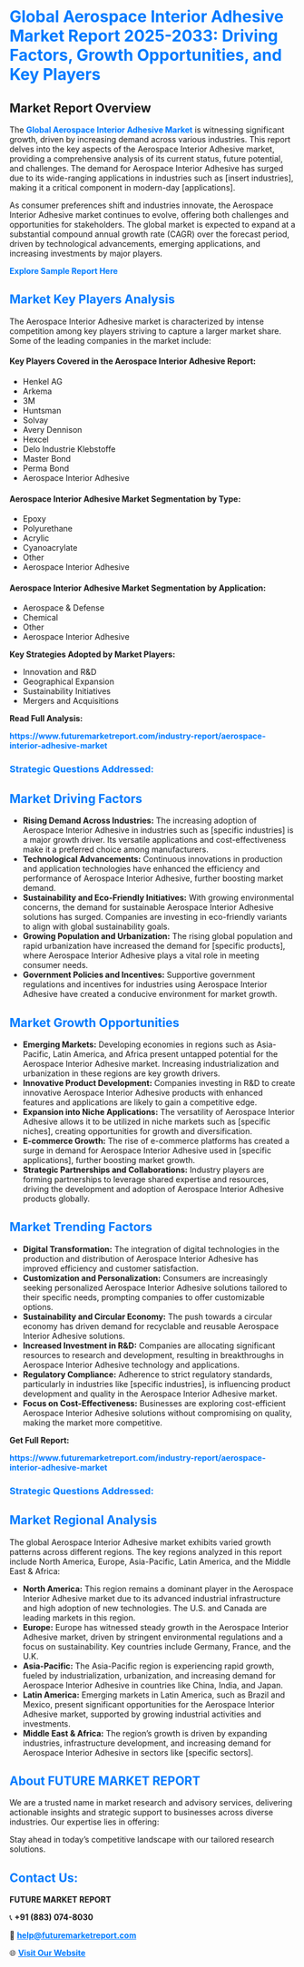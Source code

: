 <h1 style="color: #007BFF;">Global Aerospace Interior Adhesive Market Report 2025-2033: Driving Factors, Growth Opportunities, and Key Players</h1>

<section id="overview">
<h2>Market Report Overview</h2>
<p>The <a href="https://www.futuremarketreport.com/industry-report/aerospace-interior-adhesive-market" style="color: #007BFF; text-decoration: none;"><strong>Global Aerospace Interior Adhesive Market</strong></a> is witnessing significant growth, driven by increasing demand across various industries. This report delves into the key aspects of the Aerospace Interior Adhesive market, providing a comprehensive analysis of its current status, future potential, and challenges. The demand for Aerospace Interior Adhesive has surged due to its wide-ranging applications in industries such as [insert industries], making it a critical component in modern-day [applications].</p>
<p>As consumer preferences shift and industries innovate, the Aerospace Interior Adhesive market continues to evolve, offering both challenges and opportunities for stakeholders. The global market is expected to expand at a substantial compound annual growth rate (CAGR) over the forecast period, driven by technological advancements, emerging applications, and increasing investments by major players.</p>
</section>

<section id="overview">
<p><a href="https://www.futuremarketreport.com/request-sample/reportId=100359" style="color: #007BFF; text-decoration: none;"><strong>Explore Sample Report Here</strong></a></p>
</section>

<section id="key-players">
<h2 style="color: #007BFF;">Market Key Players Analysis</h2>
<p>The Aerospace Interior Adhesive market is characterized by intense competition among key players striving to capture a larger market share. Some of the leading companies in the market include:</p>
<h4>Key Players Covered in the Aerospace Interior Adhesive Report:</h4>
<ul><li>Henkel AG</li><li>Arkema</li><li>3M</li><li>Huntsman</li><li>Solvay</li><li>Avery Dennison</li><li>Hexcel</li><li>Delo Industrie Klebstoffe</li><li>Master Bond</li><li>Perma Bond</li><li>Aerospace Interior Adhesive</li></ul>
<h4>Aerospace Interior Adhesive Market Segmentation by Type:</h4>
<ul><li>Epoxy</li><li>Polyurethane</li><li>Acrylic</li><li>Cyanoacrylate</li><li>Other</li><li>Aerospace Interior Adhesive</li></ul>

<h4>Aerospace Interior Adhesive Market Segmentation by Application:</h4>
<ul><li>Aerospace &amp; Defense</li><li>Chemical</li><li>Other</li><li>Aerospace Interior Adhesive</li></ul>
<p><strong>Key Strategies Adopted by Market Players:</strong></p>
<ul>
<li>Innovation and R&D</li>
<li>Geographical Expansion</li>
<li>Sustainability Initiatives</li>
<li>Mergers and Acquisitions</li>
</ul>
</section>

<section>
<p><strong>Read Full Analysis: </strong></p><a href="https://www.futuremarketreport.com/industry-report/aerospace-interior-adhesive-market" style="color: #007BFF; text-decoration: none;"><strong>https://www.futuremarketreport.com/industry-report/aerospace-interior-adhesive-market</strong></a>
<h3 style="color: #007BFF;">Strategic Questions Addressed:</h3>
</section>

<section id="driving-factors">
<h2 style="color: #007BFF;">Market Driving Factors</h2>
<ul>
<li><strong>Rising Demand Across Industries:</strong> The increasing adoption of Aerospace Interior Adhesive in industries such as [specific industries] is a major growth driver. Its versatile applications and cost-effectiveness make it a preferred choice among manufacturers.</li>
<li><strong>Technological Advancements:</strong> Continuous innovations in production and application technologies have enhanced the efficiency and performance of Aerospace Interior Adhesive, further boosting market demand.</li>
<li><strong>Sustainability and Eco-Friendly Initiatives:</strong> With growing environmental concerns, the demand for sustainable Aerospace Interior Adhesive solutions has surged. Companies are investing in eco-friendly variants to align with global sustainability goals.</li>
<li><strong>Growing Population and Urbanization:</strong> The rising global population and rapid urbanization have increased the demand for [specific products], where Aerospace Interior Adhesive plays a vital role in meeting consumer needs.</li>
<li><strong>Government Policies and Incentives:</strong> Supportive government regulations and incentives for industries using Aerospace Interior Adhesive have created a conducive environment for market growth.</li>
</ul>
</section>

<section id="growth-opportunities">
<h2 style="color: #007BFF;">Market Growth Opportunities</h2>
<ul>
<li><strong>Emerging Markets:</strong> Developing economies in regions such as Asia-Pacific, Latin America, and Africa present untapped potential for the Aerospace Interior Adhesive market. Increasing industrialization and urbanization in these regions are key growth drivers.</li>
<li><strong>Innovative Product Development:</strong> Companies investing in R&D to create innovative Aerospace Interior Adhesive products with enhanced features and applications are likely to gain a competitive edge.</li>
<li><strong>Expansion into Niche Applications:</strong> The versatility of Aerospace Interior Adhesive allows it to be utilized in niche markets such as [specific niches], creating opportunities for growth and diversification.</li>
<li><strong>E-commerce Growth:</strong> The rise of e-commerce platforms has created a surge in demand for Aerospace Interior Adhesive used in [specific applications], further boosting market growth.</li>
<li><strong>Strategic Partnerships and Collaborations:</strong> Industry players are forming partnerships to leverage shared expertise and resources, driving the development and adoption of Aerospace Interior Adhesive products globally.</li>
</ul>
</section>

<section id="trending-factors">
<h2 style="color: #007BFF;">Market Trending Factors</h2>
<ul>
<li><strong>Digital Transformation:</strong> The integration of digital technologies in the production and distribution of Aerospace Interior Adhesive has improved efficiency and customer satisfaction.</li>
<li><strong>Customization and Personalization:</strong> Consumers are increasingly seeking personalized Aerospace Interior Adhesive solutions tailored to their specific needs, prompting companies to offer customizable options.</li>
<li><strong>Sustainability and Circular Economy:</strong> The push towards a circular economy has driven demand for recyclable and reusable Aerospace Interior Adhesive solutions.</li>
<li><strong>Increased Investment in R&D:</strong> Companies are allocating significant resources to research and development, resulting in breakthroughs in Aerospace Interior Adhesive technology and applications.</li>
<li><strong>Regulatory Compliance:</strong> Adherence to strict regulatory standards, particularly in industries like [specific industries], is influencing product development and quality in the Aerospace Interior Adhesive market.</li>
<li><strong>Focus on Cost-Effectiveness:</strong> Businesses are exploring cost-efficient Aerospace Interior Adhesive solutions without compromising on quality, making the market more competitive.</li>
</ul>
</section>

<section>
<p><strong>Get Full Report: </strong></p><a href="https://www.futuremarketreport.com/industry-report/aerospace-interior-adhesive-market" style="color: #007BFF; text-decoration: none;"><strong>https://www.futuremarketreport.com/industry-report/aerospace-interior-adhesive-market</strong></a>
<h3 style="color: #007BFF;">Strategic Questions Addressed:</h3>
</section>


<section id="regional-analysis">
<h2 style="color: #007BFF;">Market Regional Analysis</h2>
<p>The global Aerospace Interior Adhesive market exhibits varied growth patterns across different regions. The key regions analyzed in this report include North America, Europe, Asia-Pacific, Latin America, and the Middle East & Africa:</p>
<ul>
<li><strong>North America:</strong> This region remains a dominant player in the Aerospace Interior Adhesive market due to its advanced industrial infrastructure and high adoption of new technologies. The U.S. and Canada are leading markets in this region.</li>
<li><strong>Europe:</strong> Europe has witnessed steady growth in the Aerospace Interior Adhesive market, driven by stringent environmental regulations and a focus on sustainability. Key countries include Germany, France, and the U.K.</li>
<li><strong>Asia-Pacific:</strong> The Asia-Pacific region is experiencing rapid growth, fueled by industrialization, urbanization, and increasing demand for Aerospace Interior Adhesive in countries like China, India, and Japan.</li>
<li><strong>Latin America:</strong> Emerging markets in Latin America, such as Brazil and Mexico, present significant opportunities for the Aerospace Interior Adhesive market, supported by growing industrial activities and investments.</li>
<li><strong>Middle East & Africa:</strong> The region’s growth is driven by expanding industries, infrastructure development, and increasing demand for Aerospace Interior Adhesive in sectors like [specific sectors].</li>
</ul>
</section>

<footer>
<h2 style="color: #007BFF;">About FUTURE MARKET REPORT</h2>
<p>We are a trusted name in market research and advisory services, delivering actionable insights and strategic support to businesses across diverse industries. Our expertise lies in offering:</p>

<p>Stay ahead in today’s competitive landscape with our tailored research solutions.</p>

<h2 style="color: #007BFF;">Contact Us:</h2>
<p><strong>FUTURE MARKET REPORT</strong></p>
<p>📞 <strong>+91 (883) 074-8030</strong></p>
<p>📧 <strong><a href="mailto:help@futuremarketreport.com" style="color: #007BFF;">help@futuremarketreport.com</a></strong></p>
<p>🌐 <strong><a href="https://www.futuremarketreport.com/" style="color: #007BFF;">Visit Our Website</a></strong></p>
</footer>